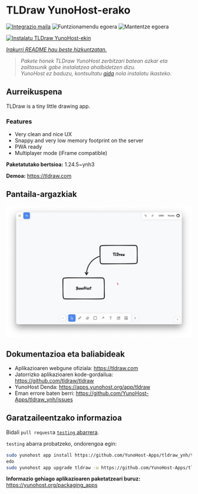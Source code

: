 <!--
Ohart ongi: README hau automatikoki sortu da <https://github.com/YunoHost/apps/tree/master/tools/readme_generator>ri esker
EZ editatu eskuz.
-->

# TLDraw YunoHost-erako

[![Integrazio maila](https://dash.yunohost.org/integration/tldraw.svg)](https://dash.yunohost.org/appci/app/tldraw) ![Funtzionamendu egoera](https://ci-apps.yunohost.org/ci/badges/tldraw.status.svg) ![Mantentze egoera](https://ci-apps.yunohost.org/ci/badges/tldraw.maintain.svg)

[![Instalatu TLDraw YunoHost-ekin](https://install-app.yunohost.org/install-with-yunohost.svg)](https://install-app.yunohost.org/?app=tldraw)

*[Irakurri README hau beste hizkuntzatan.](./ALL_README.md)*

> *Pakete honek TLDraw YunoHost zerbitzari batean azkar eta zailtasunik gabe instalatzea ahalbidetzen dizu.*  
> *YunoHost ez baduzu, kontsultatu [gida](https://yunohost.org/install) nola instalatu ikasteko.*

## Aurreikuspena

TLDraw is a tiny little drawing app.

### Features

- Very clean and nice UX
- Snappy and very low memory footprint on the server
- PWA ready
- Multiplayer mode (iFrame compatible)


**Paketatutako bertsioa:** 1.24.5~ynh3

**Demoa:** <https://tldraw.com>

## Pantaila-argazkiak

![TLDraw(r)en pantaila-argazkia](./doc/screenshots/TLDraw_screenshot.png)

## Dokumentazioa eta baliabideak

- Aplikazioaren webgune ofiziala: <https://tldraw.com>
- Jatorrizko aplikazioaren kode-gordailua: <https://github.com/tldraw/tldraw>
- YunoHost Denda: <https://apps.yunohost.org/app/tldraw>
- Eman errore baten berri: <https://github.com/YunoHost-Apps/tldraw_ynh/issues>

## Garatzaileentzako informazioa

Bidali `pull request`a [`testing` abarrera](https://github.com/YunoHost-Apps/tldraw_ynh/tree/testing).

`testing` abarra probatzeko, ondorengoa egin:

```bash
sudo yunohost app install https://github.com/YunoHost-Apps/tldraw_ynh/tree/testing --debug
edo
sudo yunohost app upgrade tldraw -u https://github.com/YunoHost-Apps/tldraw_ynh/tree/testing --debug
```

**Informazio gehiago aplikazioaren paketatzeari buruz:** <https://yunohost.org/packaging_apps>
